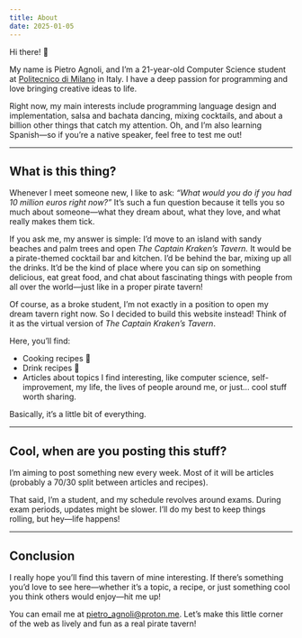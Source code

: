 ```yaml
---
title: About  
date: 2025-01-05
---
```


Hi there! 👋  

My name is Pietro Agnoli, and I’m a 21-year-old Computer Science student at [Politecnico di Milano](https://www.polimi.it/) in Italy. I have a deep passion for programming and love bringing creative ideas to life.  

Right now, my main interests include programming language design and implementation, salsa and bachata dancing, mixing cocktails, and about a billion other things that catch my attention. Oh, and I’m also learning Spanish—so if you’re a native speaker, feel free to test me out!  

---

## What is this thing?  

Whenever I meet someone new, I like to ask: *“What would you do if you had 10 million euros right now?”* It’s such a fun question because it tells you so much about someone—what they dream about, what they love, and what really makes them tick.  

If you ask me, my answer is simple: I’d move to an island with sandy beaches and palm trees and open *The Captain Kraken’s Tavern.* It would be a pirate-themed cocktail bar and kitchen. I’d be behind the bar, mixing up all the drinks. It’d be the kind of place where you can sip on something delicious, eat great food, and chat about fascinating things with people from all over the world—just like in a proper pirate tavern!  

Of course, as a broke student, I’m not exactly in a position to open my dream tavern right now. So I decided to build this website instead! Think of it as the virtual version of *The Captain Kraken’s Tavern*.  

Here, you’ll find:

- Cooking recipes 🥘  
- Drink recipes 🍹  
- Articles about topics I find interesting, like computer science, self-improvement, my life, the lives of people around me, or just… cool stuff worth sharing.  

Basically, it’s a little bit of everything.

---

## Cool, when are you posting this stuff?  

I’m aiming to post something new every week. Most of it will be articles (probably a 70/30 split between articles and recipes).  

That said, I’m a student, and my schedule revolves around exams. During exam periods, updates might be slower. I’ll do my best to keep things rolling, but hey—life happens!  

---

## Conclusion  

I really hope you’ll find this tavern of mine interesting. If there’s something you’d love to see here—whether it’s a topic, a recipe, or just something cool you think others would enjoy—hit me up!  

You can email me at <pietro_agnoli@proton.me>. Let’s make this little corner of the web as lively and fun as a real pirate tavern!  
